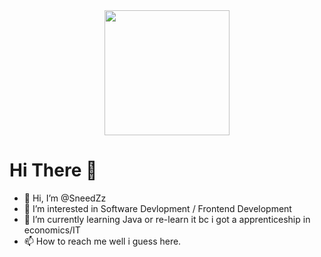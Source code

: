 <div id="header" align="center">
  <img src="https://media.giphy.com/media/h408T6Y5GfmXBKW62l/giphy.gif" width="200"/>
</div>

<h1> Hi There 👋</h1>

- 👋 Hi, I’m @SneedZz
- 👀 I’m interested in Software Devlopment / Frontend Development 
- 🌱 I’m currently learning Java or re-learn it bc i got a apprenticeship in economics/IT
- 📫 How to reach me well i guess here.

<!---
SneedZz/SneedZz is a ✨ special ✨ repository because its `README.md` (this file) appears on your GitHub profile.
You can click the Preview link to take a look at your changes.
--->
